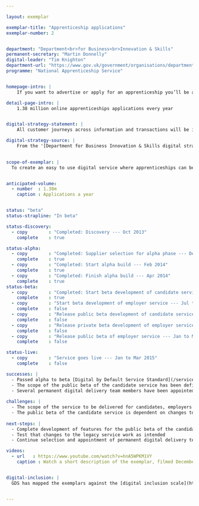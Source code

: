 ```yaml
---

layout: exemplar

exemplar-title: "Apprenticeship applications"
exemplar-number: 2


department: "Department<br>for Business<br>Innovation & Skills"
permanent-secretary: "Martin Donnelly"
digital-leader: "Tim Knighton"
department-url: "https://www.gov.uk/government/organisations/department-for-business-innovation-skills"
programme: "National Apprenticeship Service"


homepage-intro: |
    If you want to advertise or apply for an apprenticeship you’ll be able to do it quickly and easily online

detail-page-intro: |
    1.38 million online apprenticeships applications every year


digital-strategy-statement: |
    All customer journeys across information and transactions will be integrated so individuals can find information tailored to their needs and search, view and apply for opportunities online in an engaging and inspiring way. Employers will be able to quickly and easily self-serve to engage with apprenticeships and advertise vacancies and identify suitable candidates.

digital-strategy-source: |
    From the '[Department for Business Innovation & Skills digital strategy](http://discuss.bis.gov.uk/digitalstrategy/page/7/)' --- December 2012
    

scope-of-exemplar: |
  To create an easy to use digital service where apprenticeships can be advertised and applied for, with the transaction supported by clear information to inform and advise users, so that they can self-serve, leading to minimal additional support being required.


anticipated-volume:
  - number  : 1.38m
    caption : Applications a year


status: "beta"
status-strapline: "In beta"

status-discovery:
  - copy        : "Completed: Discovery --- Oct 2013"
    complete    : true

status-alpha:
  - copy        : "Completed: Supplier selection for alpha phase --- Dec 2013"
    complete    : true
  - copy        : "Completed: Start alpha build --- Feb 2014"
    complete    : true
  - copy        : "Completed: Finish alpha build --- Apr 2014"
    complete    : true
status-beta:
  - copy        : "Completed: Start beta development of candidate service --- May 2014"
    complete    : true
  - copy        : "Start beta development of employer service --- Jul to Sep 2014"
    complete    : false
  - copy        : "Release public beta development of candidate service --- Oct to Dec 2014"
    complete    : false
  - copy        : "Release private beta development of employer service --- Jan to Mar 2015"
    complete    : false
  - copy        : "Release public beta of employer service --- Jan to Mar 2015"
    complete    : false

status-live:
  - copy        : "Service goes live --- Jan to Mar 2015"
    complete    : false

successes: |
  - Passed alpha to beta [Digital by Default Service Standard](/service-manual/digital-by-default) assessment
  - The scope of the public beta of the candidate service has been defined
  - Several permanent digital delivery team members have been appointed and are being introduced into the exemplar team 
  
challenges: |
  - The scope of the service to be delivered for candidates, employers and training providers is ambitious and not all service functionality will be delivered before programme end
  - The public beta of the candidate service is dependent on changes to the legacy system API managed by a third party supplier
  
next-steps: |
  - Complete development of features for the public beta of the candidate service 
  - Test that changes to the legacy service work as intended
  - Continue selection and appointment of permanent digital delivery team members

videos:
  - url   : https://www.youtube.com/watch?v=hnA5WPKM1VY
    caption : Watch a short description of the exemplar, filmed December 2013


digital-inclusion: |
  GDS has mapped the exemplars against the [digital inclusion scale](https://www.gov.uk/government/publications/government-digital-inclusion-strategy/government-digital-inclusion-strategy#measuring-digital-exclusion) to help show where these services may be difficult for some people to use. [See the rating for Apprenticeship applications](https://www.gov.uk/government/publications/government-digital-inclusion-strategy/exemplar-services-and-identity-assurance-how-complex-they-are#apprenticeship-applications).


---
```


